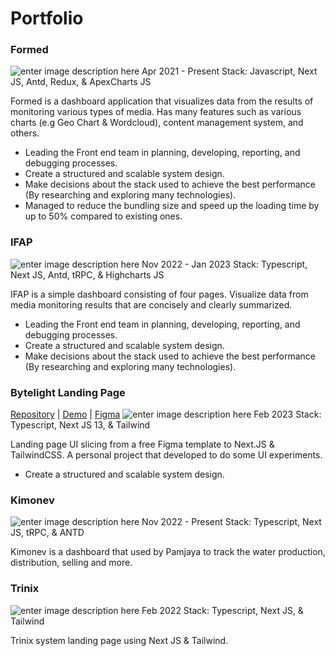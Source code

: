 # Portfolio

### Formed
![enter image description here](https://i.imgur.com/sFd6L41.png)
Apr 2021 - Present
Stack: Javascript, Next JS, Antd, Redux, & ApexCharts JS

Formed is a dashboard application that visualizes data from the results of monitoring various types of media. Has many features such as various charts (e.g Geo Chart & Wordcloud), content management system, and others.

-   Leading the Front end team in planning, developing, reporting, and debugging processes.
-   Create a structured and scalable system design.
-   Make decisions about the stack used to achieve the best performance (By researching and exploring many technologies).
-   Managed to reduce the bundling size and speed up the loading time by up to 50% compared to existing ones.

### IFAP
![enter image description here](https://i.imgur.com/gy6nZU1.png)
Nov 2022 - Jan 2023
Stack: Typescript, Next JS, Antd, tRPC, & Highcharts JS

IFAP is a simple dashboard consisting of four pages. Visualize data from media monitoring results that are concisely and clearly summarized.

-   Leading the Front end team in planning, developing, reporting, and debugging processes.
-   Create a structured and scalable system design.
-   Make decisions about the stack used to achieve the best performance (By researching and exploring many technologies).

### Bytelight Landing Page
[Repository](https://github.com/gagazmanqunazara/bytelight-landing-page) | [Demo](https://bytelight-landing-page.vercel.app/) | [Figma](https://www.figma.com/community/file/1199941045612359384)
![enter image description here](https://i.imgur.com/HNRndUJ.png)
Feb 2023
Stack: Typescript, Next JS 13, & Tailwind

Landing page UI slicing from a free Figma template to Next.JS & TailwindCSS. A personal project that developed to do some UI experiments.

-   Create a structured and scalable system design.

### Kimonev
![enter image description here](https://i.imgur.com/KPS1NVp.png)
Nov 2022 - Present
Stack: Typescript, Next JS, tRPC, & ANTD

Kimonev is a dashboard that used by Pamjaya to track the water production, distribution, selling and more.

### Trinix
![enter image description here](https://i.imgur.com/Y3mn71p.png)
Feb 2022
Stack: Typescript, Next JS, & Tailwind

Trinix system landing page using Next JS & Tailwind.
